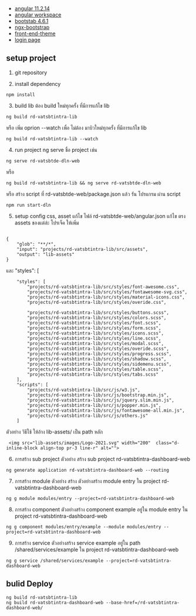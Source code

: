 * [angular 11.2.14](https://v11.angular.io/docs)
* [angular workspace](https://angular.io/guide/file-structure)
* [bootstab 4.6.1](https://getbootstrap.com/docs/4.6/getting-started/introduction/)
* [ngx-bootstrap](https://valor-software.com/ngx-bootstrap/old/7.1.2/#/)
* [front-end-theme](https://vsdataentry.pccth.com/front-end-theme/)
* [login page](https://vsdataentry.pccth.com/rd-sso-login-web/)

## setup project
1. git repository

2. install dependency
```
npm install  
```

3. build lib ต้อง build ใหม่ทุกครั้ง ที่มีการแก้ไข lib
```
ng build rd-vatsbtintra-lib
```

หรือ เพิ่ม oprion --watch เพื่อ ไม่ต้อง มาบิวใหม่ทุกครั้ง ที่มีการแก้ไข lib
```
ng build rd-vatsbtintra-lib --watch
```

4. run project ng serve ชื่อ project เช่น
```
ng serve rd-vatsbtde-dln-web 
```

หรือ 
```
ng build rd-vatsbtintra-lib && ng serve rd-vatsbtde-dln-web  
```

หรือ สร้าง script ที่ rd-vatsbtde-web/package.json แล้ว รัน โปรแกรม ผ่าน script
```
npm run start-dln
```

5. setup config css, asset  แก้ไข ไฟล์  rd-vatsbtde-web/angular.json แก้ไข ตรง assets ของแต่ล่ะ โปรเจ็ค ให้เพิ่ม
```

{
    "glob": "**/*",
    "input": "projects/rd-vatsbtintra-lib/src/assets",
    "output": "lib-assets"
}
```
 และ "styles": [
```
    "styles": [
        "projects/rd-vatsbtintra-lib/src/styles/font-awesome.css",
        "projects/rd-vatsbtintra-lib/src/styles/fontawesome-svg.css",
        "projects/rd-vatsbtintra-lib/src/styles/material-icons.css",
        "projects/rd-vatsbtintra-lib/src/styles/overide.css",

        "projects/rd-vatsbtintra-lib/src/styles/buttons.scss",
        "projects/rd-vatsbtintra-lib/src/styles/colors.scss",
        "projects/rd-vatsbtintra-lib/src/styles/font.scss",
        "projects/rd-vatsbtintra-lib/src/styles/form.scss",
        "projects/rd-vatsbtintra-lib/src/styles/icons.scss",
        "projects/rd-vatsbtintra-lib/src/styles/line.scss",
        "projects/rd-vatsbtintra-lib/src/styles/modal.scss",
        "projects/rd-vatsbtintra-lib/src/styles/overide.scss",
        "projects/rd-vatsbtintra-lib/src/styles/progress.scss",
        "projects/rd-vatsbtintra-lib/src/styles/shadow.scss",
        "projects/rd-vatsbtintra-lib/src/styles/sidemenu.scss",
        "projects/rd-vatsbtintra-lib/src/styles/table.scss",
        "projects/rd-vatsbtintra-lib/src/styles/tabs.scss"
    ],
    "scripts": [
        "projects/rd-vatsbtintra-lib/src/js/w3.js",
        "projects/rd-vatsbtintra-lib/src/js/bootstrap.min.js",
        "projects/rd-vatsbtintra-lib/src/js/jquery.slim.min.js",
        "projects/rd-vatsbtintra-lib/src/js/popper.min.js",
        "projects/rd-vatsbtintra-lib/src/js/fontawesome-all.min.js",
        "projects/rd-vatsbtintra-lib/src/js/others.js"
    ]
```
ตัวอย่าง วิธีใช้ ให้อ้าง lib-assets/  เป็น path หลัก 
```
 <img src="lib-assets/images/Logo-2021.svg" width="200"  class="d-inline-block align-top pr-3 line-r" alt="">
```

6. การสร้าง sub project ตัวอย่าง สร้าง sub project rd-vatsbtintra-dashboard-web
```
ng generate application rd-vatsbtintra-dashboard-web --routing
```

7. การสร้าง module ตัวอย่าง สร้าง ตัวอย่างสร้าง module entry ใน project rd-vatsbtintra-dashboard-web
```
ng g module modules/entry --project=rd-vatsbtintra-dashboard-web
```

8. การสร้าง component ตัวอย่างสร้าง component example อยู่ใน module entry ใน project rd-vatsbtintra-dashboard-web
```
ng g component modules/entry/example --module modules/entry --project=rd-vatsbtintra-dashboard-web
```

9. การสร้าง service ตัวอย่างสร้าง service example อยู่ใน path /shared/services/example ใน project rd-vatsbtintra-dashboard-web
```
ng g service /shared/services/example --project=rd-vatsbtintra-dashboard-web
```

## bulid Deploy

```
ng build rd-vatsbtintra-lib
ng build rd-vatsbtintra-dashboard-web --base-href=/rd-vatsbtintra-dashboard-web/

```
